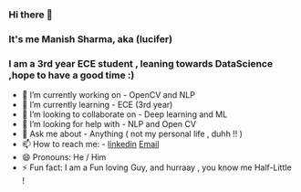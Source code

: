 ### Hi there 👋
### It's me Manish Sharma, aka (lucifer)
### I am a 3rd year ECE student , leaning towards DataScience ,hope to have a good time :)

- 🔭 I’m currently working on - OpenCV and NLP
- 🌱 I’m currently learning - ECE (3rd year)
- 👯 I’m looking to collaborate on - Deep learning and ML
- 🤔 I’m looking for help with - NLP and Open CV
- 💬 Ask me about - Anything ( not my personal life , duhh !! )
- 📫 How to reach me: - [linkedin](https://www.linkedin.com/in/manish-sharma-355ba3189/)
                         [Email](monalmonal007@gmail.com)
- 😄 Pronouns: He / Him
- ⚡ Fun fact: I am a Fun loving Guy, and hurraay , you know me Half-Little !

